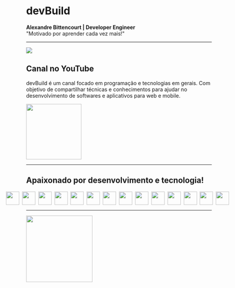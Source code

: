 
# devBuild

<strong>Alexandre Bittencourt | Developer Engineer</strong>
<br>"Motivado por aprender cada vez mais!"

<hr>
<img  src="https://user-images.githubusercontent.com/113396349/212690114-646d27a2-26c4-471b-b351-637027a44f62.jpg"/>

## Canal no YouTube

devBuild é um canal focado em programação e tecnologias em gerais. Com objetivo de compartilhar técnicas e conhecimentos para ajudar no desenvolvimento de softwares e aplicativos para web e mobile.

<a href="https://www.youtube.com/@devbuildProject" target="_blank"><img src="https://user-images.githubusercontent.com/113396349/212692050-9428d937-edcc-46d2-ac86-30c975a8e1b1.png" width="150px"></a>

<hr>

## Apaixonado por desenvolvimento e tecnologia!

<span style="display:flex; vertical-align: middle;justify-content:center;">
  <img height="36" width="36" src="https://cdn.jsdelivr.net/gh/devicons/devicon/icons/php/php-plain.svg"/>&nbsp&nbsp       
  <img height="36" width="36" src="https://cdn.jsdelivr.net/gh/devicons/devicon/icons/angularjs/angularjs-original.svg" />&nbsp&nbsp       
  <img height="36" width="36" src="https://cdn.jsdelivr.net/gh/devicons/devicon/icons/vuejs/vuejs-plain.svg" />&nbsp&nbsp   
  <img height="36" width="36" src="https://cdn.jsdelivr.net/gh/devicons/devicon/icons/css3/css3-original.svg" />&nbsp&nbsp 
  <img height="36" width="36" src="https://cdn.jsdelivr.net/gh/devicons/devicon/icons/html5/html5-original.svg" />&nbsp&nbsp
  <img height="36" width="36" src="https://cdn.jsdelivr.net/gh/devicons/devicon/icons/git/git-original.svg" />&nbsp&nbsp
  <img height="36" width="36" src="https://cdn.jsdelivr.net/gh/devicons/devicon/icons/javascript/javascript-original.svg" />&nbsp&nbsp
  <img height="36" width="36" src="https://cdn.jsdelivr.net/gh/devicons/devicon/icons/linux/linux-original.svg" />&nbsp&nbsp
  <img height="36" width="36" src="https://cdn.jsdelivr.net/gh/devicons/devicon/icons/jquery/jquery-original-wordmark.svg" />&nbsp&nbsp
  <img height="36" width="36" src="https://cdn.jsdelivr.net/gh/devicons/devicon/icons/sass/sass-original.svg" />&nbsp&nbsp
  <img height="36" width="36" src="https://cdn.jsdelivr.net/gh/devicons/devicon/icons/vscode/vscode-original.svg" />&nbsp&nbsp
  <img height="36" width="36" src="https://cdn.jsdelivr.net/gh/devicons/devicon/icons/filezilla/filezilla-plain.svg" />&nbsp&nbsp
  <img height="36" width="36" src="https://cdn.jsdelivr.net/gh/devicons/devicon/icons/github/github-original.svg" />&nbsp&nbsp
  <img height="36" width="36" src="https://cdn.jsdelivr.net/gh/devicons/devicon/icons/ubuntu/ubuntu-plain.svg" />&nbsp&nbsp   
</span>     

<hr>

<div>
  <a href="https://github.com/applojadev">
  <img height="180em" src="https://github-readme-stats.vercel.app/api?username=applojadev&show_icons=true&include_all_commits=true&count_private=true"/>
</div>
